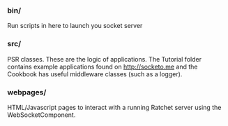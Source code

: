 ### bin/

Run scripts in here to launch you socket server

### src/

PSR classes.  These are the logic of applications. The Tutorial folder contains example applications found on http://socketo.me and the Cookbook has useful middleware classes (such as a logger).

### webpages/

HTML/Javascript pages to interact with a running Ratchet server using the WebSocketComponent.
